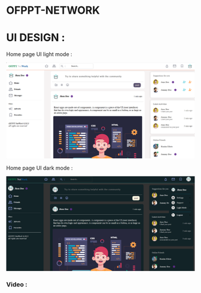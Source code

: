 # OFPPT-NETWORK

# UI DESIGN : 
<p>Home page UI light mode :</P>
<img src="client/public/home-light.png" alt="Home">
<p>Home page UI dark mode :</P>
<img src="client/public/home-dark.png" alt="Home">
<h3>Video : </h3>